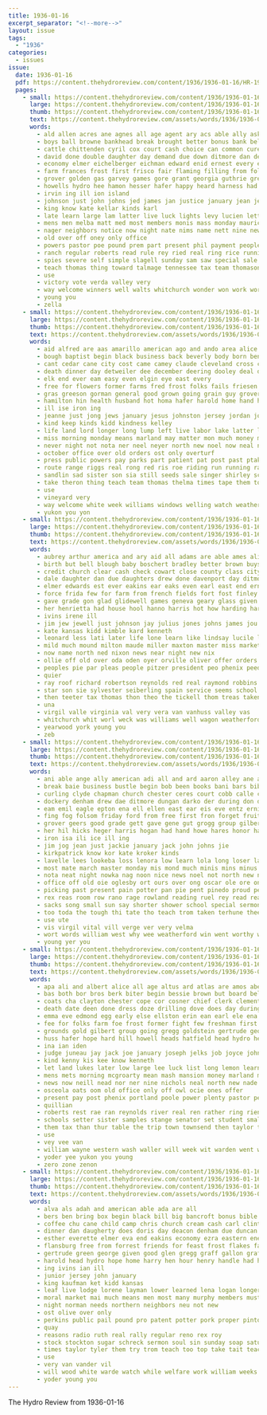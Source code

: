 ```yaml
---
title: 1936-01-16
excerpt_separator: "<!--more-->"
layout: issue
tags:
  - "1936"
categories:
  - issues
issue:
  date: 1936-01-16
  pdf: https://content.thehydroreview.com/content/1936/1936-01-16/HR-1936-01-16.pdf
  pages:
    - small: https://content.thehydroreview.com/content/1936/1936-01-16/small/HR-1936-01-16-01.jpg
      large: https://content.thehydroreview.com/content/1936/1936-01-16/large/HR-1936-01-16-01.jpg
      thumb: https://content.thehydroreview.com/content/1936/1936-01-16/thumbnails/HR-1936-01-16-01.jpg
      text: https://content.thehydroreview.com/assets/words/1936/1936-01-16/HR-1936-01-16-01.txt
      words:
        - ald allen acres ane agnes all age agent ary acs able ally ask aid american andrews alfred and ard amos artie ago asha are alex
        - boys ball browne bankhead break brought better bonus bank belew but bert bout bob boss baby ben bessie broadway business barts brown begin bridge bones big brothers bel boucher both born buy binger bickell bone been barrymore back best bandy books barber balance box bas bells bros
        - cattle chittenden cyril cox court cash choice can common cure county christmas caddo chick company cotton city cases champlin car clinton comes class credit coker cor charles close courts cody crowdis cad custer con cross carl claude child came coffee cobb clear cargo case cope congress church collier constant childs come carney
        - david done double daughter day demand due down ditmore dan degree dingee don delay dooley dave dunnington doing davidson dalrymple
        - economy elmer eichelberger eichman edward enid ernest every english easy ell earl eagle erma ellis elk eugene east enders ean early
        - farm frances frost first frisco fair flaming filling from folks french fire fin full felton fund former free for fred friday friends farmer fort fatal flower forth few fam forward found fand fore
        - grover golden gas garvey games gore grant georgia guthrie green given ghering game gener greenfield getting glass grade good grimm gregg goods gin governor goodson
        - howells hydro hee hamon hesser hafer happy heard harness had henry house high hoyt hatfield held hume her hearing hall hogan hard head helmuth hin hand henke how hinton harm him halls habit harris handle has helen hamilton home hundred
        - irvin ing ill ion island
        - johnson just john johns jed james jan justice january jean jesse
        - king know kate kellar kinds karl
        - late learn large lam latter live luck lights levy lucien letter leonard law last lucky lloyd lionel later life lee leo left labor legion lung lyon
        - mens men melba matt med most members monis mass monday maurice must miles main more max morn morning march mack mcanally mules might made money matter miss market man mile morgan mai meek much means many may
        - nager neighbors notice now night nate nims name nett nine new nixon not necessary
        - old over off oney only office
        - powers pastor poe pound prem part present phil payment people post persons point pitzer poage place pool putnam president page past public person paper parsons peter pro pounds proper pass plan prior pay
        - ranch regular roberts read rule rey ried real ring rice running ruby riggs rudi revie round raney rock rather roy rogers rex ran room
        - spies severe self simple slagell sunday sam saw special sale sass starring small she steg shoots sally struck stroke son sand sun service surplus stock sus said south station strong speaks schools sang session store still story send sumers seven school speak save score smith seems short style scales saturday second stockton senator six sum see such sermon sturman soon speed study
        - teach thomas thing toward talmage tennessee tax team thomason the tourney talk than tell taken tay take too then tongue trip town ten tribe tickell ted them
        - use
        - victory vote verda valley very
        - way welcome winners well walts whitchurch wonder won work word wilson went will winner weeks while weatherford woodman wild words wells write was weekly week wilma west wonders with ware
        - young you
        - zella
    - small: https://content.thehydroreview.com/content/1936/1936-01-16/small/HR-1936-01-16-02.jpg
      large: https://content.thehydroreview.com/content/1936/1936-01-16/large/HR-1936-01-16-02.jpg
      thumb: https://content.thehydroreview.com/content/1936/1936-01-16/thumbnails/HR-1936-01-16-02.jpg
      text: https://content.thehydroreview.com/assets/words/1936/1936-01-16/HR-1936-01-16-02.txt
      words:
        - aid alfred are aas amarillo american ago and ando area alice able archie albert all
        - bough baptist begin black business back beverly body born ben blagg burner bless babe bryan but birth blue boys blackwell both bright binger been brought bell bert buy bill brown bones band
        - cant cedar cane city cost came camey claude cleveland cross christ covert church carol cheap chambers custer churches charles camp call caddo cream cen coe county care card cousin can car carly come carl clyde child childs caraway cause cash
        - death dinner day detweiler dee december deering dooley deal daughter doctor down during days deeds dust dennis
        - elk end ever eam easy even elgin eye east every
        - free for flowers former farms fred frost folks fails friesen fox farmer from friend friends faye farm fresh found friday frank field frederick few faithful first
        - gras greeson gorman general good grown going grain guy grover gach grew grace gums gone guthrie grime gane golden guest getting glad gallon
        - hamilton hin health husband hot homa hafer harold home hand hinton high heaven holy host had heal herndon hus him happy hard herd hydro hardware her henderson head homes howard has hoon
        - ill ise iron ing
        - jeanne just jong jews january jesus johnston jersey jordan job
        - kind keep kinds kidd kindness kelley
        - life land lord longer long lump left live labor lake latter lahoma law loving lee lester lane leghorn
        - miss morning monday means marland may matter mon much money miracle march mile mules miles mary missouri most more mulhall man mezo mare marry mari mcalester masters mccormick mcnary manner many
        - never night not nota ner neel neyer north new noel now neal name near noon nichols note nor numbers need neighbor nation neighbors november newborn nadine
        - october office over old orders ost only overturf
        - press public powers pay parks part patient pat post past ptak price por par perle plan per pack place peace paradise precious pain
        - route range riggs real rong red ris roe riding run running rack ready
        - sandlin sad sister son sia still seeds sale singer shirley school six stroke shall slate state super second strong set soul such she see study surgeon sylvester sutton soni south store sell smiling standard slemp san small station seed say stockton sie sat sparks saturday size stove surprise side shore scott seal schools saul scales sense sunday stan states
        - take theron thing teach team thomas thelma times tape them townsend tale the tam turn tell than tank talkington texas tae
        - use
        - vineyard very
        - way welcome white week williams windows welling watch weatherford walkes west with wood wilson well work words weather word winter will weeks wonder wish walter war wages while wile worker working why went was world water
        - yukon you yon
    - small: https://content.thehydroreview.com/content/1936/1936-01-16/small/HR-1936-01-16-03.jpg
      large: https://content.thehydroreview.com/content/1936/1936-01-16/large/HR-1936-01-16-03.jpg
      thumb: https://content.thehydroreview.com/content/1936/1936-01-16/thumbnails/HR-1936-01-16-03.jpg
      text: https://content.thehydroreview.com/assets/words/1936/1936-01-16/HR-1936-01-16-03.txt
      words:
        - aubrey arthur america and ary aid all adams are able ames alice agent
        - birth but bell blough baby boschert bradley better brown buys bonds brand business bible beck balls brings bur boards brother baumann brewer brooks bobby bost best beng ball bett bank bills bryan billy banks been ben blan buck blum
        - credit church clear cash check cowart close county class city cold chilli coke coffee clyde came coker curb charles car carl can caller cases constant cashier clinton casler cole company colon caddo cecil cattle cartwright carver clifford chism clair
        - dale daughter dan due daughters drew done davenport day ditmore down davis days december del dougherty dinner dewayne
        - elmer edwards est ever eakins ear eaks even earl east end ernest
        - force frida few for farm from french fields fort fost finley friday frid fam fund fruit fowler ford free
        - gave grade gon glad glidewell games geneva geary glass given good guest glen grover group
        - her henrietta had house hool hanno harris hot how harding haro huss harmony herndon half hubert him harry holding harold hyden hall herman has home henry hed hydro
        - ivins irene ill
        - jim jew jewell just johnson jay julius jones johns james jou junior joe january john jake jean
        - kate kansas kidd kimble kard kenneth
        - leonard less lati later life lone learn like lindsay lucile late lee louise lass let line legal lora lynn last low longton lucy light live
        - mild much mound milton maude miller maxton master miss market mapel model myrick mara marvin more made most many myrl money moore man monday might mary
        - now name north ned nixon news near night new nix
        - ollie off old over oda oden oyer orville oliver offer orders
        - peoples pie par pleas people pitzer president peo phenix peed price prim pleasant perfect plate pretty
        - quier
        - ray roof richard robertson reynolds red real raymond robbins reasons reba rhoads roy richardson renee
        - star son sie sylvester seiberling spain service seems school sharry said spor stock set scott spivey sona subject sodders stocks sun short sunday stolen sister supper self sund saturday smith sons strong state spies still second station sill surplus sunda
        - then teeter tax thomas thon theo the tickell thom treas taken test too triplett them thorp than trip
        - una
        - virgil valle virginia val very vera van vanhuss valley vas
        - whitchurch whit worl weck was williams well wagon weatherford willard worley walter wear watson wayne watkins week wyatt with ware wildman
        - yearwood york young you
        - zeb
    - small: https://content.thehydroreview.com/content/1936/1936-01-16/small/HR-1936-01-16-04.jpg
      large: https://content.thehydroreview.com/content/1936/1936-01-16/large/HR-1936-01-16-04.jpg
      thumb: https://content.thehydroreview.com/content/1936/1936-01-16/thumbnails/HR-1936-01-16-04.jpg
      text: https://content.thehydroreview.com/assets/words/1936/1936-01-16/HR-1936-01-16-04.txt
      words:
        - ani able ange ally american adi all and ard aaron alley ane are
        - break baie business bustle begin bob been books bani bars bible barnard bassler basket boy born boys barn back bayer bock block ber bunt but bread ball binger bao boi broxton best bradley baby beasley book both black bem blackbird butler bill bette browne bert byrum bey
        - curling clyde chapman church chester ceres court cobb calle call cattle close cach che class cater cry cotton cays crail ceci crea cage clase content cee cope cram came curls come cost cha case christ college coulter city chambers chair christmas
        - dockery denham drew dae ditmore dungan darko der during don daily dewey done deli dust dinner daya day doctor dour dick derryberry downward doel
        - eam emil eagle epton ena ell ellen east ear eis eve entz ernie elis earl every end exil eva
        - fing fog folsom friday ford from free first fron forget fruit farm fort for few friendly fil fare fay folks friend
        - grover geers good grade gett gave gene gut grogg group gilbert game goon glance going garland geer given ghia
        - her hil hicks heger harris hogan had hand howe hares honor hard harlin hogans hes henke half has hydro held homa holi hinton house harry home happy helen him hensler hou high harold heart hopewell humber hen henry how homes harvis
        - iron isa ili ice ill ing
        - jim jog jean just jackie january jack john johns jie
        - kirkpatrick know kor kate kroker kinds
        - lavelle lees lookeba loss lenora low learn lola long loser later lys leona love lights large ley lian luther lay lose larger let last logwood laur lon lat
        - most mate march master monday mis mond much minis mins minus moore miss mith mary min morris martin mol model male major music maryann might mon many man made meg marshall
        - nota neat night nowka nag noon nice news noel not north new near now need
        - office off old oie oglesby ort ours over ong oscar ole ore oney oun
        - picking past present pain potter pan pie pent pinedo proud pee pole power pers poor poage pais pray people pues plane
        - rex reas room row rano rage rowland reading ruel rey read ready roy ris rae rozell riss ran rier richard rust riven russell rate
        - sacks song small sun say shorter shower school special sermons such senior states ster sickles sella study sunda service sed standard sue servant shy side stock sho saturday seal schools smith sports save set show safe seems style scott simmons store soon season still shelton sou sunday she stand strong short scheel sat sad see sale sutton
        - too toda the tough thi tate tho teach trom taken terhune thee teat tod tha them tat thole takes team tilt track toe tae taylo teacher then take thresa tatton ted tue thomas
        - use ute
        - vis virgil vital vill verge ver very velma
        - wort words william west why wee weatherford win went worthy wees wife wall white wes week while williams waller wells with wait warde won weddle will winners working was work wil
        - young yer you
    - small: https://content.thehydroreview.com/content/1936/1936-01-16/small/HR-1936-01-16-05.jpg
      large: https://content.thehydroreview.com/content/1936/1936-01-16/large/HR-1936-01-16-05.jpg
      thumb: https://content.thehydroreview.com/content/1936/1936-01-16/thumbnails/HR-1936-01-16-05.jpg
      text: https://content.thehydroreview.com/assets/words/1936/1936-01-16/HR-1936-01-16-05.txt
      words:
        - apa ali and albert alice all age altus ard atlas are amos aber aberdeen agen ade alvin
        - bas both bor bros berk biter begin bessie brown but board below brief bovis bill blue bride bertz bake bring bethel bottoms brothers bond ben bula bayless bennie beat back bea best beck bate bryan bible bertha blackwell
        - coats cha clayton chester cope cor cosner chief clerk clement close can came city county comes caddo check cores church con clear chapel chair christmas charles choice clinton care cover child chick court company college colorado cold cake
        - death date deen done dress doze drilling dove does day during down dock dinner daughter dollar
        - emma eve edmond egg early else ellston erin ean earl ele ena ene every eid ener end
        - fee for folks farm foe frost former fight few freshman first favors fallen found full fern friends furnish friday from fletcher fort fade
        - grounds gold gilbert group going gregg goldstein gertrude george goles ger gene gore grandson garvey given goin governor
        - huss hafer hope hard hill howell heads hatfield head hydro held her herbert house henry hand has hen hatch high hubert hoffman harbor hase heide hur home hens hollywood handle
        - ina ian iden
        - judge juneau jay jack joe january joseph jelks job joyce john justice
        - kind kenny kis kee know kenneth
        - let land lukes later low large lee luck list long lemon learn last lodge left life letter less live lands lark lie little line like lease louis lot
        - mens mets morning mcgroarty mean mash mansion money marland mor murray mcalester match major man men mules miles made mian mong marsh mar meas mey many miss most miller med merle mary medal mccullock members min mei merchant mildred
        - news now neill nead nor ner nine nichols neal north new nade not
        - osceola oats oom old office only off owl ocie ones offer
        - present pay post phenix portland poole power plenty pastor per plain picking pani pack pair pana pool plan paul pitzer pane posh pepe peoples pot press
        - quillian
        - roberts rest rae ran reynolds river real ren rather ring rien round ramey riggs robin ready rota reason roads rose riley rikard roy
        - schools setter sister samples stange senator set student smaller saar shirts she son see street season store sunday sportsman silk seed strike states shipp school save sit ser shall sun stops special saturday sera six sey snow state simple said sale south
        - them tax than thur table the trip town townsend then taylor theodore take
        - use
        - vey vee van
        - william wayne western wash waller will week wit warden went west wee willard while was weather white williams ward work winter wilma wedding with
        - yoder yee yukon you young
        - zero zone zenon
    - small: https://content.thehydroreview.com/content/1936/1936-01-16/small/HR-1936-01-16-06.jpg
      large: https://content.thehydroreview.com/content/1936/1936-01-16/large/HR-1936-01-16-06.jpg
      thumb: https://content.thehydroreview.com/content/1936/1936-01-16/thumbnails/HR-1936-01-16-06.jpg
      text: https://content.thehydroreview.com/assets/words/1936/1936-01-16/HR-1936-01-16-06.txt
      words:
        - alva als adah and american able ada are all
        - bers ben bring box begin black bill big bancroft bonus bible been business bulk buy beans bran bryson bans but
        - coffee chu cane child camp chris church cream cash carl clinton cost clifford coleman care chaplain crystal colorado corn clover christ come crail city christian
        - dinner dan daugherty does doris day deacon denham due duncan
        - esther everette elmer eva end eakins economy ezra eastern ene
        - flansburg free from forrest friends for feast frost flakes fancy first friday finley front farm frank fred friendly felton frances fountain folks fields fine fisher
        - gertrude green george given good glen gregg graff gallon graft guest guthrie glass
        - harold head hydro hope home harry hen hour henry handle had honey held heaton hearty her how hardware howard has
        - ing ivins ian ill
        - junior jersey john january
        - king kaufman ket kidd kansas
        - leaf live lodge lorene layman lower learned lena logan longer low leroy last lard lang little lyn leonard lowe law late let
        - moral market mai much means men most many murphy members must mass martha music monday mister marshall miss method master masoner
        - night norman needs northern neighbors neu not new
        - ost olive over only
        - perkins public pail pound pro patent potter pork proper pinto pepper part perle palace people peck powder pel patron pitzer peoples poage pay place pure present province page pounds
        - quay
        - reasons radio ruth real rally regular reno rex roy
        - stock stockton sugar schreck sermon soul sin sunday soap saturday strength second station steward star sow senior staples study store sweet size standard sung song sol strate stovall scott stange smalley sar school smith short sister service spies speaker sturgill saving she see still
        - times taylor tyler them try trom teach too top take tait teacher trial thomas the texas trumpet
        - use
        - very van vander vil
        - will wood white warde watch while welfare work william weeks wages went wee warden weare words why word week with ways worthy wil window was
        - yoder young you
---
```


The Hydro Review from 1936-01-16

<!--more-->

